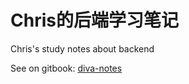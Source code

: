 # Chris的后端学习笔记

Chris's study notes about backend

See on gitbook: [diva-notes](https://wtifs.gitbook.io/diva-notes)

